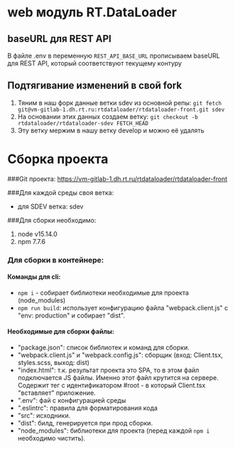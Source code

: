 # web модуль RT.DataLoader

## baseURL для REST API
В файле .env в переменную `REST_API_BASE_URL` прописываем baseURL для REST API,
который соответствуют текущему контуру



## Подтягивание изменений в свой fork

1) Тяним в наш форк данные ветки sdev из основной репы:
   `git fetch git@vm-gitlab-1.dh.rt.ru:rtdataloader/rtdataloader-front.git sdev`
2) На основании этих данных создаем ветку:
   `git checkout -b rtdataloader/rtdataloader-sdev FETCH_HEAD`
3) Эту ветку мержим в нашу ветку develop и можно её удалять



# Сборка проекта

###Git проекта:
https://vm-gitlab-1.dh.rt.ru/rtdataloader/rtdataloader-front

###Для каждой среды своя ветка:
 - для SDEV ветка: sdev

###Для сборки необходимо:
1. node v15.14.0
2. npm 7.7.6

### Для сборки в контейнере:
#### Команды для cli:
- `npm i` - собирает библиотеки необходимые для проекта (node_modules)
- `npm run build`: использует конфигурацию файла "webpack.client.js" с "env: production" и собирает "dist".

#### Необходимые для сборки файлы:
- "package.json": список библиотек и команд для сборки.
- "webpack.client.js" и "webpack.config.js": сборщик (вход: Client.tsx, styles.scss, выход: dist)
- "index.html": т.к. результат проекта это SPA, то в этом файл подключается JS файлы. Именно этот файл крутится на сервере.
  Содержит тег с идентификатором #root - в который Client.tsx "вставляет" приложение.
- ".env": фай с конфигурацией среды
- ".eslintrc": правила для форматирования кода
- "src": исходники.
- "dist": билд, генерируется при прод сборки.
- "node_modules": библиотеки для проекта (перед каждой `npm i` необходимо чистить).
